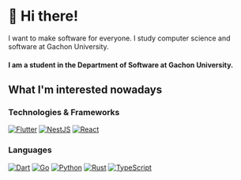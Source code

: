 # 👋 Hi there!
I want to make software for everyone. I study computer science and software at Gachon University.

#### I am a student in the Department of Software at Gachon University.

## What I'm interested nowadays
### Technologies & Frameworks
[![Flutter](https://img.shields.io/badge/Flutter-02569B?style=for-the-badge&logo=Flutter&logoColor=white)](https://flutter.dev/)
[![NestJS](https://img.shields.io/badge/NestJS-E0234E?style=for-the-badge&logo=NestJS&logoColor=white)](https://nestjs.com/)
[![React](https://img.shields.io/badge/React-61DAFB?style=for-the-badge&logo=React&logoColor=black)](https://reactjs.org/)
### Languages
[![Dart](https://img.shields.io/badge/Dart-3178C6?style=for-the-badge&logo=Dart&logoColor=white)](https://dart.dev/)
[![Go](https://img.shields.io/badge/Go-00ADD8?style=for-the-badge&logo=Go&logoColor=white)](https://golang.org/)
[![Python](https://img.shields.io/badge/Python-3776AB?style=for-the-badge&logo=Python&logoColor=white)](https://www.python.org/)
[![Rust](https://img.shields.io/badge/Rust-000000?style=for-the-badge&logo=Rust&logoColor=white)](https://www.rust-lang.org/)
[![TypeScript](https://img.shields.io/badge/TypeScript-3178C6?style=for-the-badge&logo=TypeScript&logoColor=white)](https://www.typescriptlang.org/)


